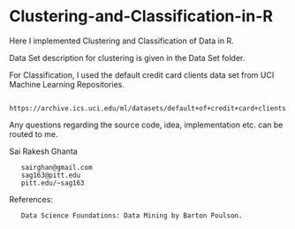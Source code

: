 # Clustering-and-Classification-in-R
Here I implemented Clustering and Classification of Data in R. 

Data Set description for clustering is given in the Data Set folder. 

For Classification, I used the default credit card clients data set from UCI Machine Learning Repositories. 

     https://archive.ics.uci.edu/ml/datasets/default+of+credit+card+clients

Any questions regarding the source code, idea, implementation etc. can be routed to me.

Sai Rakesh Ghanta

       sairghan@gmail.com
       sag163@pitt.edu
       pitt.edu/~sag163
       
References:

       Data Science Foundations: Data Mining by Barton Poulson.
